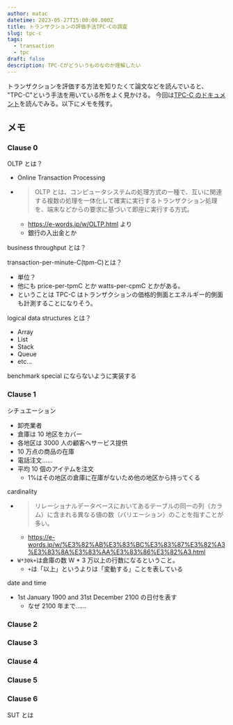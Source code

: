 ```yaml
---
author: matac
datetime: 2023-05-27T15:00:00.000Z
title: トランザクションの評価手法TPC-Cの調査
slug: tpc-c
tags:
  - transaction
  - tpc
draft: false
description: TPC-Cがどういうものなのか理解したい
---
```


トランザクションを評価する方法を知りたくて論文などを読んでいると、
"TPC-C"という手法を用いている所をよく見かける。
今回は[TPC-C のドキュメント](https://www.tpc.org/TPC_Documents_Current_Versions/pdf/tpc-c_v5.11.0.pdf)を読んでみる。以下にメモを残す。

## メモ

### Clause 0

OLTP とは？

- Online Transaction Processing
- > OLTP とは、コンピュータシステムの処理方式の一種で、互いに関連する複数の処理を一体化して確実に実行するトランザクション処理を、端末などからの要求に基づいて即座に実行する方式。
  - https://e-words.jp/w/OLTP.html より
  - 銀行の入出金とか

business throughput とは？

transaction-per-minute-C(tpm-C)とは？

- 単位？
- 他にも price-per-tpmC とか watts-per-cpmC とかがある。
- ということは TPC-C はトランザクションの価格的側面とエネルギー的側面も計測することになりそう。

logical data structures とは？

- Array
- List
- Stack
- Queue
- etc...

benchmark special にならないように実装する

### Clause 1

シチュエーション

- 卸売業者
- 倉庫は 10 地区をカバー
- 各地区は 3000 人の顧客へサービス提供
- 10 万点の商品の在庫
- 電話注文......
- 平均 10 個のアイテムを注文
  - 1%はその地区の倉庫に在庫がないため他の地区から持ってくる

cardinality

- > リレーショナルデータベースにおいてあるテーブルの同一の列（カラム）に含まれる異なる値の数（バリエーション）のことを指すことが多い。
  - https://e-words.jp/w/%E3%82%AB%E3%83%BC%E3%83%87%E3%82%A3%E3%83%8A%E3%83%AA%E3%83%86%E3%82%A3.html
- `W*30k+`は倉庫の数 W \* 3 万以上の行数になるということ。
  - `+`は「以上」というよりは「変動する」ことを表している

date and time

- 1st January 1900 and 31st December 2100 の日付を表す
  - なぜ 2100 年まで......

### Clause 2

### Clause 3

### Clause 4

### Clause 5

### Clause 6

SUT とは
